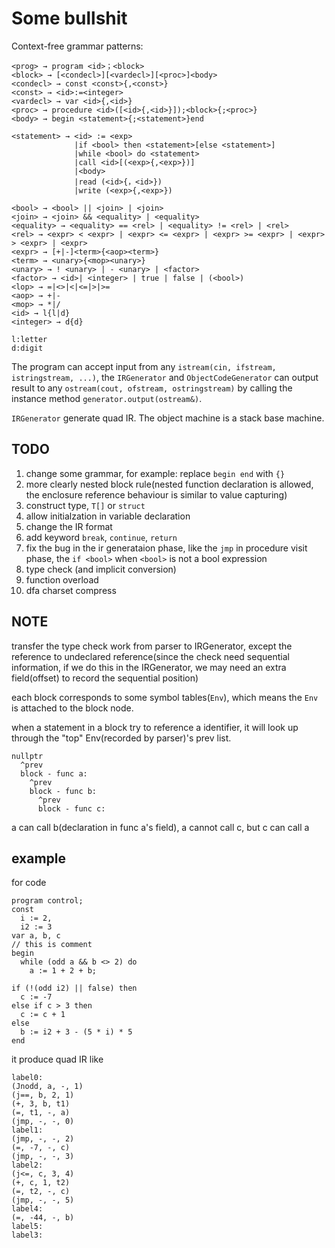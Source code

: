 # Some bullshit

Context-free grammar patterns:
```
<prog> → program <id>；<block>
<block> → [<condecl>][<vardecl>][<proc>]<body>
<condecl> → const <const>{,<const>}
<const> → <id>:=<integer>
<vardecl> → var <id>{,<id>}
<proc> → procedure <id>([<id>{,<id>}]);<block>{;<proc>}
<body> → begin <statement>{;<statement>}end

<statement> → <id> := <exp>               
              |if <bool> then <statement>[else <statement>]
              |while <bool> do <statement>
              |call <id>[(<exp>{,<exp>})]
              |<body>
              |read (<id>{，<id>})
              |write (<exp>{,<exp>})

<bool> → <bool> || <join> | <join>
<join> → <join> && <equality> | <equality>
<equality> → <equality> == <rel> | <equality> != <rel> | <rel>
<rel> → <expr> < <expr> | <expr> <= <expr> | <expr> >= <expr> | <expr> > <expr> | <expr>
<expr> → [+|-]<term>{<aop><term>}
<term> → <unary>{<mop><unary>}
<unary> → ! <unary> | - <unary> | <factor>
<factor> → <id>| <integer> | true | false | (<bool>)
<lop> → =|<>|<|<=|>|>=
<aop> → +|-
<mop> → *|/
<id> → l{l|d}   
<integer> → d{d} 

l:letter
d:digit
```

The program can accept input from any ```istream(cin, ifstream, istringstream, ...)```, the ```IRGenerator``` and ```ObjectCodeGenerator``` can output result to any ```ostream(cout, ofstream, ostringstream)``` by calling the instance method ```generator.output(ostream&)```.

```IRGenerator``` generate quad IR. The object machine is a stack base machine.

## TODO

1. change some grammar, for example: replace ```begin end``` with ```{}```
2. more clearly nested block rule(nested function declaration is allowed, the enclosure reference behaviour is similar to value capturing)
3. construct type, ```T[]``` or ```struct```
4. allow initialzation in variable declaration
5. change the IR format
6. add keyword ```break```, ```continue```, ```return```
7. fix the bug in the ir generataion phase, like the ```jmp``` in procedure visit phase, the ```if <bool>``` when ```<bool>``` is not a bool expression
8. type check (and implicit conversion)
9. function overload
10. dfa charset compress

## NOTE

transfer the type check work from parser to IRGenerator, except the reference to undeclared reference(since the check need sequential information, if we do this in the IRGenerator, we may need an extra field(offset) to record the sequential position)

each block corresponds to some symbol tables(```Env```), which means the ```Env``` is attached to the block node.

when a statement in a block try to reference a identifier, it will look up through the "top" Env(recorded by parser)'s prev list.

```
nullptr
  ^prev
  block - func a:
    ^prev
    block - func b:
      ^prev
      block - func c:
```

a can call b(declaration in func a's field), a cannot call c, but c can call a

## example

for code
```
program control;
const 
  i := 2,
  i2 := 3
var a, b, c
// this is comment
begin
  while (odd a && b <> 2) do
    a := 1 + 2 + b;

if (!(odd i2) || false) then
  c := -7
else if c > 3 then
  c := c + 1
else
  b := i2 + 3 - (5 * i) * 5
end
```

it produce quad IR like
```
label0:
(Jnodd, a, -, 1)
(j==, b, 2, 1)
(+, 3, b, t1)
(=, t1, -, a)
(jmp, -, -, 0)
label1:
(jmp, -, -, 2)
(=, -7, -, c)
(jmp, -, -, 3)
label2:
(j<=, c, 3, 4)
(+, c, 1, t2)
(=, t2, -, c)
(jmp, -, -, 5)
label4:
(=, -44, -, b)
label5:
label3:
```
